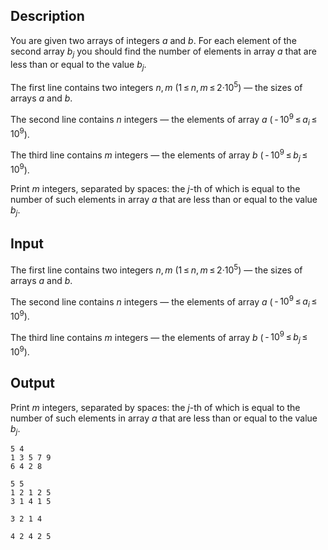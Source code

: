 ## Description

<div><p>You are given two arrays of integers <span class="tex-span"><i>a</i></span> and <span class="tex-span"><i>b</i></span>. For each element of the second array <span class="tex-span"><i>b</i><sub class="lower-index"><i>j</i></sub></span> you should find the number of elements in array <span class="tex-span"><i>a</i></span> that are less than or equal to the value <span class="tex-span"><i>b</i><sub class="lower-index"><i>j</i></sub></span>.</p></div><div class="input-specification"><p>The first line contains two integers <span class="tex-span"><i>n</i>, <i>m</i></span> (<span class="tex-span">1 ≤ <i>n</i>, <i>m</i> ≤ 2·10<sup class="upper-index">5</sup></span>) — the sizes of arrays <span class="tex-span"><i>a</i></span> and <span class="tex-span"><i>b</i></span>.</p><p>The second line contains <span class="tex-span"><i>n</i></span> integers — the elements of array <span class="tex-span"><i>a</i></span> (<span class="tex-span"> - 10<sup class="upper-index">9</sup> ≤ <i>a</i><sub class="lower-index"><i>i</i></sub> ≤ 10<sup class="upper-index">9</sup></span>).</p><p>The third line contains <span class="tex-span"><i>m</i></span> integers — the elements of array <span class="tex-span"><i>b</i></span> (<span class="tex-span"> - 10<sup class="upper-index">9</sup> ≤ <i>b</i><sub class="lower-index"><i>j</i></sub> ≤ 10<sup class="upper-index">9</sup></span>).</p></div><div class="output-specification"><p>Print <span class="tex-span"><i>m</i></span> integers, separated by spaces: the <span class="tex-span"><i>j</i></span>-th of which is equal to the number of such elements in array <span class="tex-span"><i>a</i></span> that are less than or equal to the value <span class="tex-span"><i>b</i><sub class="lower-index"><i>j</i></sub></span>.</p></div>

## Input

<p>The first line contains two integers <span class="tex-span"><i>n</i>, <i>m</i></span> (<span class="tex-span">1 ≤ <i>n</i>, <i>m</i> ≤ 2·10<sup class="upper-index">5</sup></span>) — the sizes of arrays <span class="tex-span"><i>a</i></span> and <span class="tex-span"><i>b</i></span>.</p><p>The second line contains <span class="tex-span"><i>n</i></span> integers — the elements of array <span class="tex-span"><i>a</i></span> (<span class="tex-span"> - 10<sup class="upper-index">9</sup> ≤ <i>a</i><sub class="lower-index"><i>i</i></sub> ≤ 10<sup class="upper-index">9</sup></span>).</p><p>The third line contains <span class="tex-span"><i>m</i></span> integers — the elements of array <span class="tex-span"><i>b</i></span> (<span class="tex-span"> - 10<sup class="upper-index">9</sup> ≤ <i>b</i><sub class="lower-index"><i>j</i></sub> ≤ 10<sup class="upper-index">9</sup></span>).</p>

## Output

<p>Print <span class="tex-span"><i>m</i></span> integers, separated by spaces: the <span class="tex-span"><i>j</i></span>-th of which is equal to the number of such elements in array <span class="tex-span"><i>a</i></span> that are less than or equal to the value <span class="tex-span"><i>b</i><sub class="lower-index"><i>j</i></sub></span>.</p>





```input1
5 4
1 3 5 7 9
6 4 2 8

```




```input2
5 5
1 2 1 2 5
3 1 4 1 5

```




```output1
3 2 1 4

```




```output2
4 2 4 2 5

```


